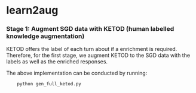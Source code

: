 # learn2aug


### Stage 1: Augment SGD data with KETOD (human labelled knowledge augmentation)

KETOD offers the label of each turn about if a enrichment is required. Therefore, for the first stage, we augment KETOD to the SGD data with the labels as well as the enriched responses.

The above implementation can be conducted by running: 
```
    python gen_full_ketod.py
```

